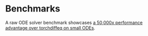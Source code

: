 # Benchmarks

A raw ODE solver benchmark showcases [a 50,000x performance advantage over
torchdiffeq on small
ODEs](https://gist.github.com/ChrisRackauckas/cc6ac746e2dfd285c28e0584a2bfd320).
